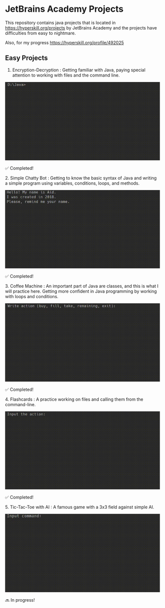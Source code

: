 # JetBrains Academy Projects
This repository contains java projects that is located in https://hyperskill.org/projects by JetBrains Academy and the projects have difficulties from easy to nightmare.

Also, for my progress https://hyperskill.org/profile/492025


Easy Projects
--------------
1. Encryption-Decryption : Getting familiar with Java, paying special attention to working with files and the command line.<br/>
<p align="center">
<img src ="Encryption-Decryption/task/test/demonstration.gif" width="600">

:white_check_mark: Completed!<br/>
</p>
2. Simple Chatty Bot : Getting to know the basic syntax of Java and writing a simple program using variables, conditions, loops, and methods.<br/> 
<p align="center">
 <img src ="Simple%20Chatty%20Bot/task/test/demonstration.gif" width="600">

:white_check_mark:
Completed!<br/>
 </p>
 3. Coffee Machine : An important part of Java are classes, and this is what I will practice here. Getting more confident in Java programming by working with loops and conditions.<br/>
 <p align="center">
<img src ="Coffee%20Machine/task/test/demonstration.gif" width="600">
 
:white_check_mark:
Completed!<br/>
</p>
4. Flashcards : A practice working on files and calling them from the command-line. <br/>
 <p align="center">
<img src ="Flashcards/task/test/demonstration.gif" width="600">
 
:white_check_mark:
Completed!<br/>
</p>
5. Tic-Tac-Toe with AI : A famous game with a 3x3 field against simple AI.  <br/>
 <p align="center">
<img src ="Tic-Tac-Toe%20with%20AI/task/test/demonstration.gif" width="600">
 
:soon:
In progress!<br/>
</p>

